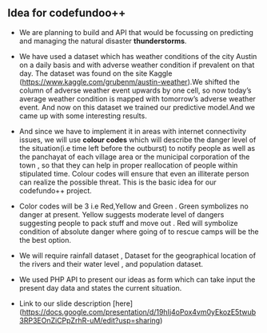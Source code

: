 ## Idea for codefundoo++

- We are planning to build and API that would be focussing on predicting and managing the natural disaster **thunderstorms**.


- We have used a dataset which has weather conditions of the city Austin on a daily basis and with adverse weather condition if prevalent on that day. The dataset was found on the site Kaggle (https://www.kaggle.com/grubenm/austin-weather).We shifted the column of adverse weather event upwards by one cell, so now today’s average weather condition is mapped with tomorrow’s adverse weather event. And now on this dataset we trained our predictive model.And we came up with some interesting results.


- And since we have to implement it in areas with internet connectivity issues, we will use **colour codes** which will describe the danger level of the situation(i.e time left before the outburst) to notify people as well as the panchayat of each village area or the municipal corporation of the town , so that they can help in proper reallocation of people within stipulated time. Colour codes will ensure that even an illiterate person can realize the possible threat. This is the basic idea for our codefundo++ project.

- Color codes will be 3 i.e Red,Yellow and Green . Green symbolizes no danger at present. Yellow suggests moderate level of dangers suggesting people to pack stuff and move out . Red will symbolize condition of absolute danger where going of to rescue camps will be the the best option. 


- We will require rainfall dataset , Dataset for the geographical location of the rivers and their water level , and population dataset.


- We used PHP API to present our ideas as form which can take input the present day data and states the current situation.

- Link to our slide description [here] (https://docs.google.com/presentation/d/19hIj4oPox4vm0yEkozE5twub3RP3EOnZiCPpZrhR-uM/edit?usp=sharing)

